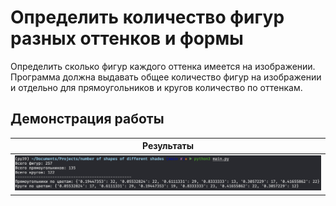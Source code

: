 # Определить количество фигур разных оттенков и формы

Определить сколько фигур каждого оттенка имеется на изображении. Программа должна выдавать общее количество фигур на изображении и отдельно для прямоугольников и кругов количество по оттенкам.

## Демонстрация работы

| Результаты |
| ------------------------------------------------------------ |
| ![Результаты](/raw/demo_1.png) |
